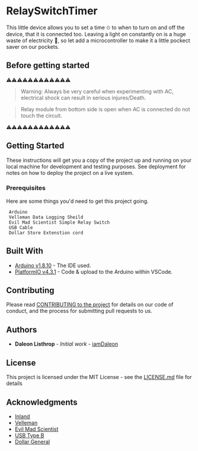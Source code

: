 # RelaySwitchTimer

This little device allows you to set a time ⏲ to when to turn on and off the device, that it is connected too. Leaving a light on constantly on is a huge waste of electricity 🔌, so let add a microcontroller to make it a little pockect saver on our pockets.

## Before getting started

⚠️️️️⚠️⚠️⚠️️️️⚠️⚠️⚠️️️️⚠️⚠️⚠️️️️⚠️⚠️

>Warning: Always be very careful when experimenting with AC, electrical shock can result in serious injures/Death.

>Relay module from bottom side is open when AC is connected do not touch the circuit.

⚠️️️️⚠️⚠️⚠️️️️⚠️⚠️⚠️️️️⚠️⚠️⚠️️️️⚠️⚠️

## Getting Started

These instructions will get you a copy of the project up and running on your local machine for development and testing purposes. See deployment for notes on how to deploy the project on a live system.

### Prerequisites

Here are some things you'd need to get this project going.

```
 Arduino
 Velleman Data Logging Sheild
 Evil Mad Scientist Simple Relay Switch
 USB Cable
 Dollar Store Extenstion cord

```

## Built With

* [Arduino v1.8.10](http://www.arduino.cc) - The IDE used.
* [PlatformIO v4.3.1](http://www.platformio.org) - Code & upload to the Arduino within VSCode.

## Contributing

Please read [CONTRIBUTING to the project](https://gist.github.com/IamDaleon/ee0a3a6a7b3d9bad014ccdae77d39c83) for details on our code of conduct, and the process for submitting pull requests to us.


## Authors

* **Daleon Listhrop** - *Initial work* - [iamDaleon](https://github.com/iamDaleon)

## License

This project is licensed under the MIT License - see the [LICENSE.md](LICENSE.md) file for details

## Acknowledgments

* [ Inland ](https://www.microcenter.com/product/486544/inland-uno-r3-mainboard)
* [ Velleman ](https://www.velleman.eu/)
* [ Evil Mad Scientist ](https://shop.evilmadscientist.com/)
* [ USB Type B ](https://www.microcenter.com/product/202296/qvs-usb-20-(type-a)-male-to-usb-20-(type-b)-male-cable-1-ft---beige)
* [ Dollar General ](https://www.dollargeneral.com/dg-hardware-extension-cord-9-assorted-colors.html/)
